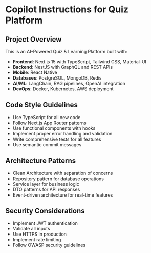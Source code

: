 # Copilot Instructions for Quiz Platform

<!-- Use this file to provide workspace-specific custom instructions to Copilot. For more details, visit https://code.visualstudio.com/docs/copilot/copilot-customization#_use-a-githubcopilotinstructionsmd-file -->

## Project Overview
This is an AI-Powered Quiz & Learning Platform built with:
- **Frontend**: Next.js 15 with TypeScript, Tailwind CSS, Material-UI
- **Backend**: NestJS with GraphQL and REST APIs
- **Mobile**: React Native
- **Databases**: PostgreSQL, MongoDB, Redis
- **AI/ML**: LangChain, RAG pipelines, OpenAI integration
- **DevOps**: Docker, Kubernetes, AWS deployment

## Code Style Guidelines
- Use TypeScript for all new code
- Follow Next.js App Router patterns
- Use functional components with hooks
- Implement proper error handling and validation
- Write comprehensive tests for all features
- Use semantic commit messages

## Architecture Patterns
- Clean Architecture with separation of concerns
- Repository pattern for database operations
- Service layer for business logic
- DTO patterns for API responses
- Event-driven architecture for real-time features

## Security Considerations
- Implement JWT authentication
- Validate all inputs
- Use HTTPS in production
- Implement rate limiting
- Follow OWASP security guidelines
